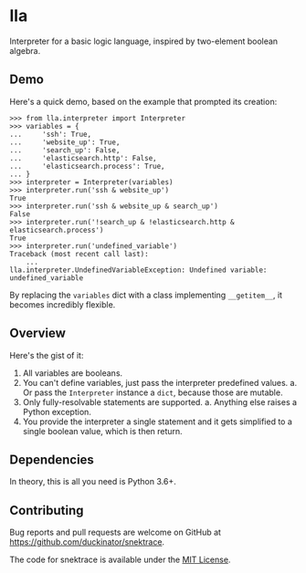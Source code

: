 # lla

Interpreter for a basic logic language, inspired by two-element boolean algebra.

## Demo

Here's a quick demo, based on the example that prompted its creation:

    >>> from lla.interpreter import Interpreter
    >>> variables = {
    ...     'ssh': True,
    ...     'website_up': True,
    ...     'search_up': False,
    ...     'elasticsearch.http': False,
    ...     'elasticsearch.process': True,
    ... }
    >>> interpreter = Interpreter(variables)
    >>> interpreter.run('ssh & website_up')
    True
    >>> interpreter.run('ssh & website_up & search_up')
    False
    >>> interpreter.run('!search_up & !elasticsearch.http & elasticsearch.process')
    True
    >>> interpreter.run('undefined_variable')
    Traceback (most recent call last):
        ...
    lla.interpreter.UndefinedVariableException: Undefined variable: undefined_variable

By replacing the `variables` dict with a class implementing `__getitem__`,
it becomes incredibly flexible.

## Overview

Here's the gist of it:

1. All variables are booleans.
2. You can't define variables, just pass the interpreter predefined values.
   a. Or pass the `Interpreter` instance a `dict`, because those are mutable.
3. Only fully-resolvable statements are supported.
   a. Anything else raises a Python exception.
4. You provide the interpreter a single statement and it gets simplified to a single boolean value, which is then return.


## Dependencies

In theory, this is all you need is Python 3.6+.

## Contributing

Bug reports and pull requests are welcome on GitHub at https://github.com/duckinator/snektrace.

The code for snektrace is available under the [MIT License](http://opensource.org/licenses/MIT).
